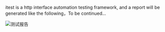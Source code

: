 
itest is a http interface automation testing framework, and a report will be generated like the following，To be continued...

![测试报告](https://github.com/vdcoding/itest/blob/master/static/img/report.png)
